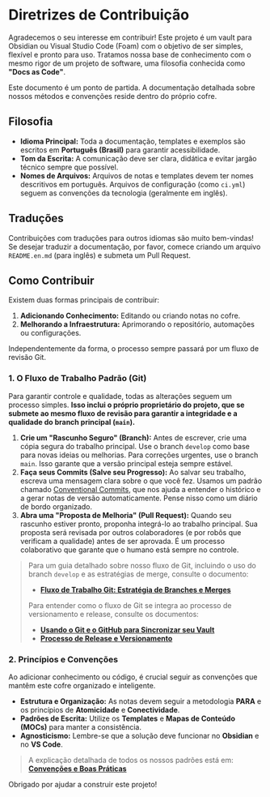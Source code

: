 # Diretrizes de Contribuição

Agradecemos o seu interesse em contribuir! Este projeto é um vault para Obsidian ou Visual Studio Code (Foam) com o objetivo de ser simples, flexível e pronto para uso. Tratamos nossa base de conhecimento com o mesmo rigor de um projeto de software, uma filosofia conhecida como **"Docs as Code"**.

Este documento é um ponto de partida. A documentação detalhada sobre nossos métodos e convenções reside dentro do próprio cofre.

## Filosofia

- **Idioma Principal:** Toda a documentação, templates e exemplos são escritos em **Português (Brasil)** para garantir acessibilidade.
- **Tom da Escrita:** A comunicação deve ser clara, didática e evitar jargão técnico sempre que possível.
- **Nomes de Arquivos:** Arquivos de notas e templates devem ter nomes descritivos em português. Arquivos de configuração (como `ci.yml`) seguem as convenções da tecnologia (geralmente em inglês).

## Traduções

Contribuições com traduções para outros idiomas são muito bem-vindas! Se desejar traduzir a documentação, por favor, comece criando um arquivo `README.en.md` (para inglês) e submeta um Pull Request.

## Como Contribuir

Existem duas formas principais de contribuir:

1.  **Adicionando Conhecimento:** Editando ou criando notas no cofre.
2.  **Melhorando a Infraestrutura:** Aprimorando o repositório, automações ou configurações.

Independentemente da forma, o processo sempre passará por um fluxo de revisão Git.

### 1. O Fluxo de Trabalho Padrão (Git)

Para garantir controle e qualidade, todas as alterações seguem um processo simples. **Isso inclui o próprio proprietário do projeto, que se submete ao mesmo fluxo de revisão para garantir a integridade e a qualidade do branch principal (`main`).**

1.  **Crie um "Rascunho Seguro" (Branch):** Antes de escrever, crie uma cópia segura do trabalho principal. Use o branch `develop` como base para novas ideias ou melhorias. Para correções urgentes, use o branch `main`. Isso garante que a versão principal esteja sempre estável.
2.  **Faça seus Commits (Salve seu Progresso):** Ao salvar seu trabalho, escreva uma mensagem clara sobre o que você fez. Usamos um padrão chamado [Conventional Commits](https://www.conventionalcommits.org/en/v1.0.0/), que nos ajuda a entender o histórico e a gerar notas de versão automaticamente. Pense nisso como um diário de bordo organizado.
3.  **Abra uma "Proposta de Melhoria" (Pull Request):** Quando seu rascunho estiver pronto, proponha integrá-lo ao trabalho principal. Sua proposta será revisada por outros colaboradores (e por robôs que verificam a qualidade) antes de ser aprovada. É um processo colaborativo que garante que o humano está sempre no controle.

> Para um guia detalhado sobre nosso fluxo de Git, incluindo o uso do branch `develop` e as estratégias de merge, consulte o documento:
> *   **[Fluxo de Trabalho Git: Estratégia de Branches e Merges](./docs/git-workflow.md)**
>
> Para entender como o fluxo de Git se integra ao processo de versionamento e release, consulte os documentos:
> *   **[Usando o Git e o GitHub para Sincronizar seu Vault](./99%20-%20Meta%20&%20Attachments/Usando%20o%20Git%20e%20o%20GitHub%20para%20Sincronizar%20seu%20Vault.md)**
> *   **[Processo de Release e Versionamento](./docs/processo-de-release.md)**

### 2. Princípios e Convenções

Ao adicionar conhecimento ou código, é crucial seguir as convenções que mantêm este cofre organizado e inteligente.

-   **Estrutura e Organização:** As notas devem seguir a metodologia **PARA** e os princípios de **Atomicidade** e **Conectividade**.
-   **Padrões de Escrita:** Utilize os **Templates** e **Mapas de Conteúdo (MOCs)** para manter a consistência.
-   **Agnosticismo:** Lembre-se que a solução deve funcionar no **Obsidian** e no **VS Code**.

> A explicação detalhada de todos os nossos padrões está em:
> **[Convenções e Boas Práticas](./99%20-%20Meta%20&%20Attachments/Convenções%20e%20Boas%20Práticas.md)**

Obrigado por ajudar a construir este projeto!
